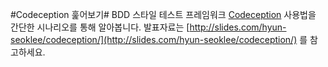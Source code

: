 #Codeception 훑어보기#
BDD 스타일 테스트 프레임워크 [Codeception](http://codeception.com/) 사용법을 간단한 시나리오를 통해 알아봅니다.
발표자료는 [http://slides.com/hyun-seoklee/codeception/](http://slides.com/hyun-seoklee/codeception/) 를 참고하세요.
